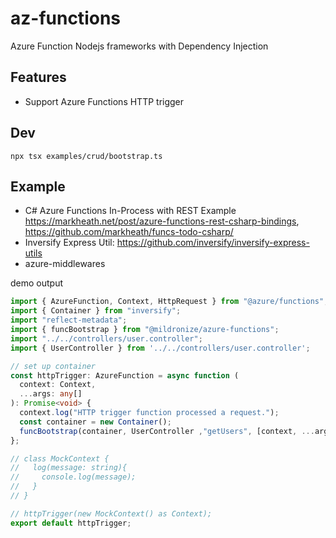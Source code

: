 # az-functions
Azure Function Nodejs frameworks with Dependency Injection

## Features
- Support Azure Functions HTTP trigger


## Dev

```
npx tsx examples/crud/bootstrap.ts
```

## Example
- C# Azure Functions In-Process with REST Example https://markheath.net/post/azure-functions-rest-csharp-bindings, https://github.com/markheath/funcs-todo-csharp/
- Inversify Express Util: https://github.com/inversify/inversify-express-utils
- azure-middlewares


demo output
```ts
import { AzureFunction, Context, HttpRequest } from "@azure/functions";
import { Container } from "inversify";
import "reflect-metadata";
import { funcBootstrap } from "@mildronize/azure-functions";
import "../../controllers/user.controller";
import { UserController } from '../../controllers/user.controller';

// set up container
const httpTrigger: AzureFunction = async function (
  context: Context,
  ...args: any[]
): Promise<void> {
  context.log("HTTP trigger function processed a request.");
  const container = new Container();
  funcBootstrap(container, UserController ,"getUsers", [context, ...args]);
};

// class MockContext {
//   log(message: string){
//     console.log(message);
//   }
// }

// httpTrigger(new MockContext() as Context);
export default httpTrigger;
```